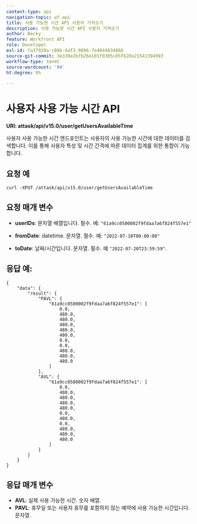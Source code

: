 ```yaml
---
content-type: api
navigation-topic: wf-api
title: 사용 가능한 시간 API 사용자 가져오기
description: 사용 가능한 시간 API 사용자 가져오기
author: Becky
feature: Workfront API
role: Developer
exl-id: fa37920a-c08b-4af3-9896-7e4044834860
source-git-commit: 3e339e2bfb26e101f0305c05f620a21541394993
workflow-type: tm+mt
source-wordcount: '94'
ht-degree: 0%

---
```


# 사용자 사용 가능 시간 API

**URI: attask/api/v15.0/user/getUsersAvailableTime**

사용자 사용 가능한 시간 엔드포인트는 사용자의 사용 가능한 시간에 대한 데이터를 검색합니다. 이를 통해 사용자 특성 및 시간 간격에 따른 데이터 집계를 위한 통합이 가능합니다.

## 요청 예

`curl -XPUT /attask/api/v15.0/user/getUsersAvailableTime`

## 요청 매개 변수

* **userIDs**: 문자열 배열입니다. 필수. 예: `"61a9cc0500002f9fdaa7a6f824f557e1"`

* **fromDate**: datetime. 문자열. 필수. 예: `"2022-07-10T00:00:00"`

* **toDate**: 날짜/시간입니다. 문자열. 필수. 예 `"2022-07-20T23:59:59"`.

## 응답 예:

```
{
    "data": {
        "result": {
            "PAVL": {
                "61a9cc0500002f9fdaa7a6f824f557e1": [
                    0.0,
                    480.0,
                    480.0,
                    480.0,
                    480.0,
                    480.0,
                    0.0,
                    0.0,
                    480.0,
                    480.0,
                    480.0
                ]
            },
            "AVL": {
                "61a9cc0500002f9fdaa7a6f824f557e1": [
                    0.0,
                    480.0,
                    480.0,
                    480.0,
                    480.0,
                    0.0,
                    480.0,
                    0.0,
                    480.0,
                    480.0,
                    480.0
                ]
            }
        }
    }
}
```

## 응답 매개 변수

* **AVL**: 실제 사용 가능한 시간. 숫자 배열.
* **PAVL**: 휴무일 또는 사용자 휴무를 포함하지 않는 예약에 사용 가능한 시간입니다. 문자열.
